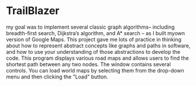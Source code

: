 # TrailBlazer
my goal was to implement several classic graph algorithms– including breadth-first search, Dijkstra’s algorithm, and A* search – as I built myown version of Google Maps.  This project gave me lots of practice in thinking about how to represent abstract concepts like graphs and paths in software, and how to use your understanding of those abstractions to develop the code. 
This program displays various road maps and allows users to find the shortest path between any two nodes. 
The window contains several controls. You can load world maps by selecting them from the drop-down menu and then clicking the "Load" button. 
